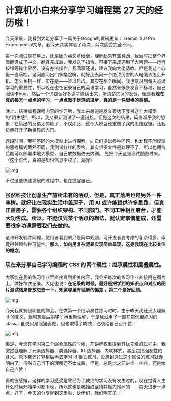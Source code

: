 # 计算机小白来分享学习编程第 27 天的经历啦！

今天早晨，我看到大佬分享了一篇关于Google的重磅更新： Gemini 2.0 Pro Experimental文章。我今天其实体验了两次，两次感受完全不同。

第一次测试是在早上，还是因为英文基础弱，理解起来有些费劲，我当时把整个界面翻译成了中文。翻译完成后，我发送了指令，可接下来却遇到了大问题——运行按钮等操作界面，没有办法操作。我同事还说，建议我向大佬请教。但是我这个心里一直嘀咕，这问题问出口多尴尬呀，就好比去问一个绝顶厉害的人电脑该怎么开机、怎么关机一样，实在是——难以启齿。其实在那个瞬间，我也意识到每天点滴学习的重要性，所以现在也在记录自己的英语学习，虽然有很多发音不标准，自己阅读卡bug，然后一个词要读好多遍才能读出来，听清楚的ta的发音，但是我**现在真的每天一点点的学习，一点点微不足道的进步，真的是一件很棒的事情。**

晚上，结束编程课程内容的学习后，我本来想的是发文表达下我对这个大模型的“陌生感”，所以，我又重新测试了一遍链接。但是这次的结果，简直超乎我的想象！它给出的反馈太惊艳了，不仅如此，这个大模型还重塑了我的思维逻辑，让我仿佛打开了新世界的大门。

这段时间，我在不同的大模型上进行探索，向它们提出各种问题，也发现不同模型的思考模式截然不同，我测试各样的表格，其实很多文件是处理不了，所以也期待后期可以部署本地大模型，自己放数据进去内训。 先把今天这张测试图贴过来。（这个时代，真的是知识信息平权了。真好）

![img](https://get-notes.umiwi.com/get_notes_img%2F202502062227%2Fgetnotes_img_19e931b340011638.png?Expires=1741444585&OSSAccessKeyId=LTAI5t6kUibt8AreBbAbqYr3&Signature=N%2BJqO5A7j1ugAp7EP2A7wvRc8EE%3D&x-oss-process=image%2Fresize%2Cw_720)

不过这些快速发展的过程中，也在提醒自己。

### 虽然科技让创意生产前所未有的活跃，但是，真正落地也是另外一件事情。就好比在现实生活中盖房子，用 AI 或许能提供许多思路，但真正盖房子，需要各个组织架构、不同部门、不同工种相互磨合，才能大功告成。所以，不能仅凭某个活跃的想法，就认定事情能成，还需要很多功课需要我们去做的。

这和开发软件同理，使用者看到的只是简单规则，可开发者要考虑的复杂得多，毕竟得兼顾各种可能性。**那么，如何用复杂逻辑实现简单呈现，这是我现在比较关注的概念**。

### 现在来分享自己学习编程时 CSS 的两个属性：继承属性和层叠属性。

大家能在我的练习作业里直接看到相关内容，我会把每次的练习作业直接附在图片上，做好每次记录。大佬也说：**在记录的时候，最好是把学到的知识点和对应的图片测试结果都放进去一下，知道哪里有理解的偏差 ，第二个是好回顾。**

![img](https://get-notes.umiwi.com/get_notes_img%2F202502062236%2Fgetnotes_img_19e93236c000cc54.png?Expires=1741444585&OSSAccessKeyId=LTAI5t6kUibt8AreBbAbqYr3&Signature=n6FcXa3OR0W%2BtWViJ9TPTZoRCuc%3D&x-oss-process=image%2Fresize%2Cw_720)

今天我就有很明显的体会。在做第一个继承属性练习时时，由于昨天我还没太理解 id 的含义，当时想着后期学了再重新理解，于是我沿用了一直在实例里练习的 class。虽说只是照猫画虎，但也取得了成效，必须给自己点个赞！

![img](https://get-notes.umiwi.com/get_notes_img%2F202502062236%2Fgetnotes_img_19e93239c0001568.png?Expires=1741444585&OSSAccessKeyId=LTAI5t6kUibt8AreBbAbqYr3&Signature=1U7rWVZBsR7FMUyi9%2Bv7baod%2Fy4%3D&x-oss-process=image%2Fresize%2Cw_720)

但是，今天在学习第二个层叠属性的时候，在讲解权重提到其优先级的过程中，我突然就理解了元素选择器、类选择器、ID 选择器、内联样式，甚至包括强制性的含义。原本我还打算稍后再去学习 id 相关练习，没想到通过这个属性的练习就弄明白了。虽然自己当下的理解还不太成熟，但是，总是比之前进步一些些，还是给自己点赞！

真的很感慨，这样的学习感受是曾经为了成绩的学习没有发生过的，现在觉得人生什么时候开始学习都不晚，所以这也是我始终坚持并极力推荐的——每天进步一点点。好了，今天的分享就到这里啦，伙伴们，我们明天见！